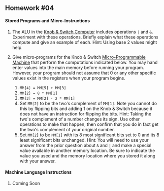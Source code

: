 ## Homework #04

#### Stored Programs and Micro-Instructions  

1. The ALU in the [Knob & Switch Computer](http://users.dickinson.edu/~braught/kands/KandS2/dpandmem.html) includes operations `|` and `&`. Experiment with these operations.  Briefly explain what these operations compute and give an example of each.  Hint: Using base 2 values might help.

1. Give micro-programs for the Knob & Switch [Micro-Programmable Machine](http://users.dickinson.edu/~braught/kands/KandS2/micromachine.html)
that perform the computations indicated below. You may hand enter values into the main memory before running your program.  However, your program should not assume that 0 or any other specific values exist in the registers when your program begins.
   1. `MM[4] = MM[5] + MM[3]`
   1. `MM[2] = 8 * MM[1]`
   1. `MM[3] = MM[2] - 2 * MM[1]`
   1. Set `MM[2]` to be the two's complement of `MM[1]`. Note you cannot do this by flipping bits and adding 1 on the Knob & Switch because it does not have an instruction for flipping the bits. Hint: Taking the two's complement of a number changes its sign. Use other operations to make that happen, then confirm that you do in fact get the two's complement of your original number.
   1. Set `MM[2]` to be `MM[1]` with its 8 most significant bits set to 0 and its 8 least significant bits unchanged.  Hint: You will need to use your answer from the prior question about `&` and `|` and make a special value available in another memory location.  Be sure to indicate the value you used and the memory location where you stored it along with your answer.

#### Machine Language Instructions  

1. Coming Soon

<!--
Can make this a little longer since we don't have class on Friday.

1. Absolute value

1. sum of numbers from 1 to n.

1. Question on how to create branch on equal?  Branch on greater than or less than, etc...

1. Assume a and b are positive - do multiplication - long pain in ass.


1. May have noticed that some opcodes have bit patterns that do actually correspond to switch positions.  This is a common design technique for machine languages.  Why might machine designers do this? Does it still count as abstraction?

1. Question about true/false boolean conditions using just the 3 branching instructions.





-->
